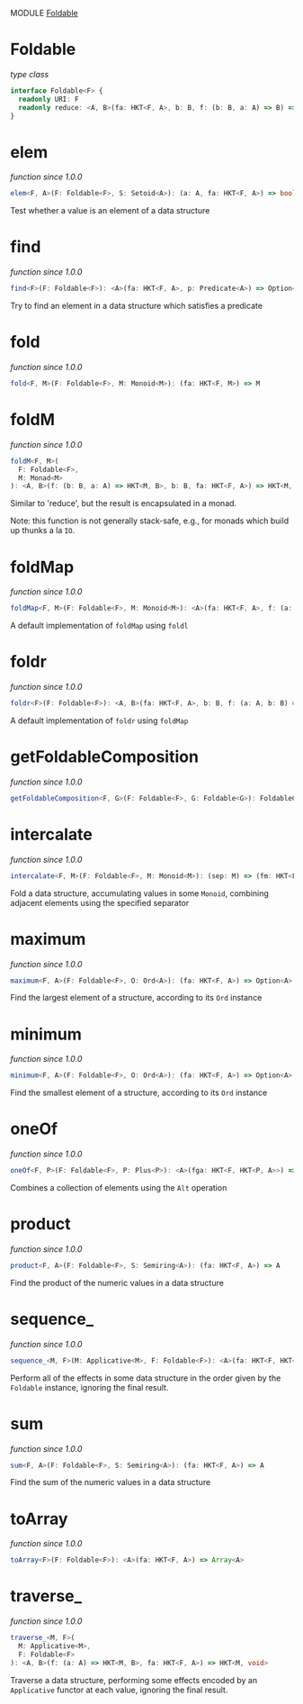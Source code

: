 MODULE [Foldable](https://github.com/gcanti/fp-ts/blob/master/src/Foldable.ts)

# Foldable

_type class_

```ts
interface Foldable<F> {
  readonly URI: F
  readonly reduce: <A, B>(fa: HKT<F, A>, b: B, f: (b: B, a: A) => B) => B
}
```

# elem

_function_
_since 1.0.0_

```ts
elem<F, A>(F: Foldable<F>, S: Setoid<A>): (a: A, fa: HKT<F, A>) => boolean
```

Test whether a value is an element of a data structure

# find

_function_
_since 1.0.0_

```ts
find<F>(F: Foldable<F>): <A>(fa: HKT<F, A>, p: Predicate<A>) => Option<A>
```

Try to find an element in a data structure which satisfies a predicate

# fold

_function_
_since 1.0.0_

```ts
fold<F, M>(F: Foldable<F>, M: Monoid<M>): (fa: HKT<F, M>) => M
```

# foldM

_function_
_since 1.0.0_

```ts
foldM<F, M>(
  F: Foldable<F>,
  M: Monad<M>
): <A, B>(f: (b: B, a: A) => HKT<M, B>, b: B, fa: HKT<F, A>) => HKT<M, B>
```

Similar to 'reduce', but the result is encapsulated in a monad.

Note: this function is not generally stack-safe, e.g., for monads which
build up thunks a la `IO`.

# foldMap

_function_
_since 1.0.0_

```ts
foldMap<F, M>(F: Foldable<F>, M: Monoid<M>): <A>(fa: HKT<F, A>, f: (a: A) => M) => M
```

A default implementation of `foldMap` using `foldl`

# foldr

_function_
_since 1.0.0_

```ts
foldr<F>(F: Foldable<F>): <A, B>(fa: HKT<F, A>, b: B, f: (a: A, b: B) => B) => B
```

A default implementation of `foldr` using `foldMap`

# getFoldableComposition

_function_
_since 1.0.0_

```ts
getFoldableComposition<F, G>(F: Foldable<F>, G: Foldable<G>): FoldableComposition<F, G>
```

# intercalate

_function_
_since 1.0.0_

```ts
intercalate<F, M>(F: Foldable<F>, M: Monoid<M>): (sep: M) => (fm: HKT<F, M>) => M
```

Fold a data structure, accumulating values in some `Monoid`, combining adjacent elements using the specified separator

# maximum

_function_
_since 1.0.0_

```ts
maximum<F, A>(F: Foldable<F>, O: Ord<A>): (fa: HKT<F, A>) => Option<A>
```

Find the largest element of a structure, according to its `Ord` instance

# minimum

_function_
_since 1.0.0_

```ts
minimum<F, A>(F: Foldable<F>, O: Ord<A>): (fa: HKT<F, A>) => Option<A>
```

Find the smallest element of a structure, according to its `Ord` instance

# oneOf

_function_
_since 1.0.0_

```ts
oneOf<F, P>(F: Foldable<F>, P: Plus<P>): <A>(fga: HKT<F, HKT<P, A>>) => HKT<P, A>
```

Combines a collection of elements using the `Alt` operation

# product

_function_
_since 1.0.0_

```ts
product<F, A>(F: Foldable<F>, S: Semiring<A>): (fa: HKT<F, A>) => A
```

Find the product of the numeric values in a data structure

# sequence\_

_function_
_since 1.0.0_

```ts
sequence_<M, F>(M: Applicative<M>, F: Foldable<F>): <A>(fa: HKT<F, HKT<M, A>>) => HKT<M, void>
```

Perform all of the effects in some data structure in the order given by the `Foldable` instance, ignoring the final result.

# sum

_function_
_since 1.0.0_

```ts
sum<F, A>(F: Foldable<F>, S: Semiring<A>): (fa: HKT<F, A>) => A
```

Find the sum of the numeric values in a data structure

# toArray

_function_
_since 1.0.0_

```ts
toArray<F>(F: Foldable<F>): <A>(fa: HKT<F, A>) => Array<A>
```

# traverse\_

_function_
_since 1.0.0_

```ts
traverse_<M, F>(
  M: Applicative<M>,
  F: Foldable<F>
): <A, B>(f: (a: A) => HKT<M, B>, fa: HKT<F, A>) => HKT<M, void>
```

Traverse a data structure, performing some effects encoded by an `Applicative` functor at each value, ignoring the final result.
